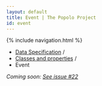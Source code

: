 ```yaml
---
layout: default
title: Event | The Popolo Project
id: event
---
```

{% include navigation.html %}

<ul class="breadcrumb">
  <li><a href="/specs/">Data Specification</a> <span class="divider">/</span></li>
  <li><a href="/specs/#classes-and-properties">Classes and properties</a> <span class="divider">/</span></li>
  <li class="active">Event</li>
</ul>

_Coming soon: [See issue #22](https://github.com/opennorth/popolo-spec/issues/22)_
